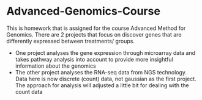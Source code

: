 # Advanced-Genomics-Course
This is homework that is assigned for the course Advanced Method for Genomics. There are 2 projects that focus on discover genes that are differently expressed between treatments/ groups.
  * One project analyses the gene expression through microarray data and takes pathway analysis into account to provide more insightful information about the genomics
  * The other project analyses the RNA-seq data from NGS technology. Data here is now discrete (count) data, not gaussian as the first project. The approach for analysis will adjusted a little bit for dealing with the count data
